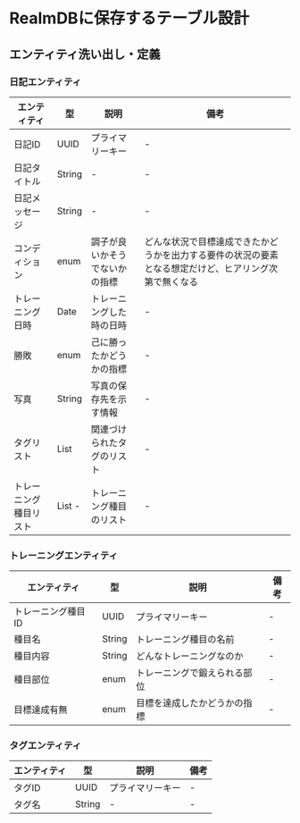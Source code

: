 # RealmDBに保存するテーブル設計

## エンティティ洗い出し・定義

### 日記エンティティ
エンティティ | 型 | 説明	| 備考
--- | --- | --- | ---
日記ID | UUID | プライマリーキー	| -
日記タイトル | String | - | -
日記メッセージ | String	| -	| -
コンディション | enum | 調子が良いかそうでないかの指標 | どんな状況で目標達成できたかどうかを出力する要件の状況の要素となる想定だけど、ヒアリング次第で無くなる
トレーニング日時 | Date | トレーニングした時の日時 | -
勝敗 | enum | 己に勝ったかどうかの指標 | -
写真	| String | 写真の保存先を示す情報	| -
タグリスト | List<UUID>	| 関連づけられたタグのリスト	| -
トレーニング種目リスト | List<UUID> - | トレーニング種目のリスト | -

### トレーニングエンティティ
エンティティ | 型 | 説明	| 備考
--- | --- | --- | ---
トレーニング種目ID	| UUID | プライマリーキー | -
種目名	| String | トレーニング種目の名前 | - | -
種目内容 | String | どんなトレーニングなのか	| - 
種目部位 | enum | トレーニングで鍛えられる部位 | -
目標達成有無 | enum | 目標を達成したかどうかの指標 | -

### タグエンティティ
エンティティ | 型 | 説明	| 備考
--- | --- | --- | ---
タグID | UUID | プライマリーキー | -	
タグ名 | String | - | -
